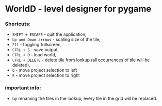 # WorldD - level designer for pygame
### Shortcuts:
- `SHIFT + ESCAPE` - quit the application,
- `Up and Down arrows` - scaling size of the tile,
- `F11` - toggling fullscreen,
- `CTRL + S` - save output,
- `CTRL + O` - load world,
- `CTRL + DELETE` - delete tile from lookup (all occurrences of tile will be deleted),
- `Q` - move project selection to left
- `E` - move project selection to right

### important info:
- by renaming the tiles in the lookup, every tile in the grid will be replaced.